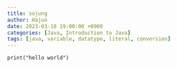 ```yaml
---
title: sojung
author: Hajun
date: 2023-03-18 19:00:00 +0900
categories: [Java, Introduction to Java]
tags: [java, variable, datatype, literal, conversion]
---
```



```
print("hello world")
```
